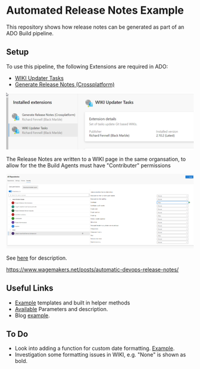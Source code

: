 # Automated Release Notes Example

This repository shows how release notes can be generated as part of an ADO Build pipeline.

## Setup

To use this pipeline, the following Extensions are required in ADO:

- [WIKI Updater Tasks](https://marketplace.visualstudio.com/items?itemName=richardfennellBM.BM-VSTS-WIKIUpdater-Tasks)
- [Generate Release Notes (Crossplatform)](https://marketplace.visualstudio.com/items?itemName=richardfennellBM.BM-VSTS-XplatGenerateReleaseNotes)

![alt text](image-1.png)

The Release Notes are written to a WIKI page in the same organsation, to allow for the the Build Agents must have "Contributer" permissions

![alt text](image.png)

See [here](https://www.wagemakers.net/posts/automatic-devops-release-notes/) for description.

https://www.wagemakers.net/posts/automatic-devops-release-notes/

## Useful Links

- [Example](https://github.com/rfennell/AzurePipelines/blob/main/SampleTemplates/XplatGenerateReleaseNotes%20(Node%20based)/Version%203%20(and%20later)/date_formatter.js) templates and built in helper methods
- [Available](https://github.com/rfennell/AzurePipelines/wiki/GenerateReleaseNotes---Node-based-Cross-Platform-Task-YAML#yaml-snippet) Parameters and description.
- Blog [example](https://www.wagemakers.net/posts/automatic-devops-release-notes/).

## To Do

- Look into adding a function for custom date formatting.  [Example](https://github.com/rfennell/AzurePipelines/blob/main/SampleTemplates/XplatGenerateReleaseNotes%20(Node%20based)/Version%203%20(and%20later)/date_formatter.js).
- Investigation some formatting issues in WIKI, e.g. "None" is shown as bold.